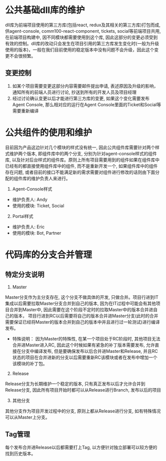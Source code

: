 
# 公共基础dll库的维护

  dll库为前端项目使用的第三方库(包括react, redux及其相关的第三方库)打包而成, 供agent-console, comm100-react-component, tickets, social等前端项目共用,在前端项目构建中, 因不同模块都需要使用到这个库, 因此这部分的变更必须受到有效的控制。dll库的改动只会发生在项目引用的第三方库发生变化时(一般为升级使用的版本)，一般在我们目前使用的稳定版本中没有问题不会升级，因此这个变更不会很频繁。

## 变更控制

1. 如某个项目需要变更这部分内容需要邮件提出申请, 表述原因及升级的影响，通知所有的前端人员进行讨论, 抄送到所有的开发人员及项目经理
2. 经过讨论确认变更以后才能进行第三方库的变更, 如果这个变化需要发布Agent Console, 那么相对应的运行在Agent Console里面的Ticket和Social等需要重新编译

# 公共组件的使用和维护

  目前因为产品这边针对几个模块的样式没有统一, 因此公共组件库需要针对两个样式维护两个版本, 即组件库中的两个分支, 分别为针对agent-console样式的组件库, 以及针对后台样式的组件库。原则上所有项目需要用到的组件如果在组件库中已经有的都直接使用组件库中的组件, 而不是重新开发一个, 如果组件库中的组件存在问题, 或者目前的接口不能满足新的需求需要对组件进行修改的话则由下面分配的组件库的维护负责人来进行。

1. Agent-Console样式
  - 维护负责人: Andy
  - 使用的模块: Ticket, Social
2. Portal样式
  - 维护负责人: Eric
  - 使用的模块: Bot, Partner

# 代码库的分支合并管理

## 特定分支说明
1. Master

  Master分支作为主分支存在, 这个分支不做具体的开发, 只做合并。项目行进到IT集成以后需要拉取Master分支合并到自己的版本, 因为在IT过程中可能会有其他项目合并到Master中, 因此需要在这个阶段不定时的拉取Master中的版本合并进自己的版本， 项目行进到RC以后需要将自己的版本合并进Master分支(此时的合并需要保证已经将Master的版本合并到自己的版本中并且进行过一轮测试)进行编译发布。

  - 特殊说明： 因为Master的特殊性, 在某一个项目处于RC阶段时, 其他项目无法合并进Master进入RC, 因此这个时候如果有紧急的补丁版本需要发布, 允许直接在分支中编译发布, 但是要确保发布以后合并进Master和Release, 并且RC状态的项目在合并进新的分支以后需要重新RC该模块或者在发布中增加一个该模块的补丁包。

2. Release

  Release分支为长期维护一个稳定的版本, 只有真正发布以后才允许合并到Release分支, 因此所有项目开始时都可以从Release进行Branch, 发布以后的项目

3. 其他分支

  其他分支作为项目开发过程中的分支, 原则上都从Release进行分支, 如有特殊情况可以从Master上分支。

## Tag管理

每个发布合并进Release以后都需要打上Tag, 以方便针对独立部署可以较方便的找到历史版本。
